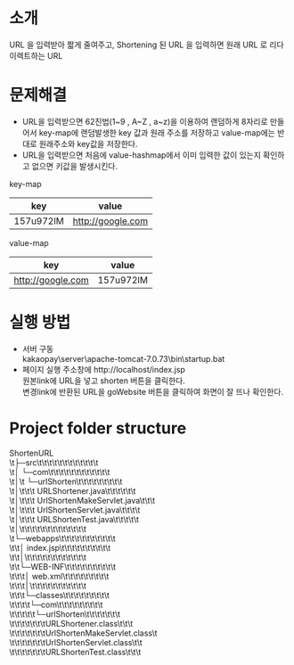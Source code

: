 # 소개
URL 을 입력받아 짧게 줄여주고, Shortening 된 URL 을 입력하면 원래 URL 로 리다이렉트하는 URL

# 문제해결 
- URL을 입력받으면 62진법(1~9 , A~Z , a~z)을 이용하여 랜덤하게 8자리로 만들어서 key-map에 랜덤발생한 key 값과 원래 주소를 저장하고
  value-map에는 반대로 원래주소와 key값을 저장한다.
- URL을 입력받으면 처음에 value-hashmap에서 이미 입력한 값이 있는지 확인하고 없으면 키값을 발생시킨다.

key-map

key	     | value             |
------------ | -------------     |
157u972lM    | http://google.com |


value-map

key          | value          |
------------ | -------------  | 
http://google.com | 157u972lM |


# 실행 방법
- 서버 구동 <br>
  kakaopay\server\apache-tomcat-7.0.73\bin\startup.bat <br>
- 페이지 실행
  주소창에 http://localhost/index.jsp  <br>
  원본link에 URL을 넣고 shorten 버튼을 클릭한다. <br>
  변경link에 반환된 URL을 goWebsite 버튼을 클릭하여 화면이 잘 뜨나 확인한다.  <br>
# Project folder structure
ShortenURL													<br/>
\t├─src\t\t\t\t\t\t\t\t\t\t\t\t   <br/>
\t│  └─com\t\t\t\t\t\t\t\t\t\t\t\t<br/>
\t│\t  └─urlShorten\t\t\t\t\t\t\t\t\t <br/>
\t│\t\t\t  URLShortener.java\t\t\t\t\t\t<br/>
\t│\t\t\t  UrlShortenMakeServlet.java\t\t\t   <br/>
\t│\t\t\t  UrlShortenServlet.java\t\t\t\t   <br/>
\t│\t\t\t  URLShortenTest.java\t\t\t\t\t  <br/>
\t│\t\t\t\t\t\t\t\t\t\t\t\t\t   <br/>
\t└─webapps\t\t\t\t\t\t\t\t\t\t\t   <br/>
\t\t│  index.jsp\t\t\t\t\t\t\t\t\t\t<br/>
\t\t│\t\t\t\t\t\t\t\t\t\t\t\t   <br/>
\t\t└─WEB-INF\t\t\t\t\t\t\t\t\t\t   <br/>
\t\t\t│  web.xml\t\t\t\t\t\t\t\t\t  <br/>
\t\t\t│\t\t\t\t\t\t\t\t\t\t\t   <br/>
\t\t\t└─classes\t\t\t\t\t\t\t\t\t   <br/>
\t\t\t\t└─com\t\t\t\t\t\t\t\t\t   <br/>
\t\t\t\t\t└─urlShorten\t\t\t\t\t\t\t<br/>
\t\t\t\t\t\t\tURLShortener.class\t\t\t  <br/>
\t\t\t\t\t\t\tUrlShortenMakeServlet.class\t <br/>
\t\t\t\t\t\t\tUrlShortenServlet.class\t\t <br/>
\t\t\t\t\t\t\tURLShortenTest.class\t\t\t<br/>
